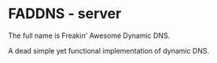 # FADDNS - server

The full name is Freakin' Awesome Dynamic DNS.

A dead simple yet functional implementation of dynamic DNS.
